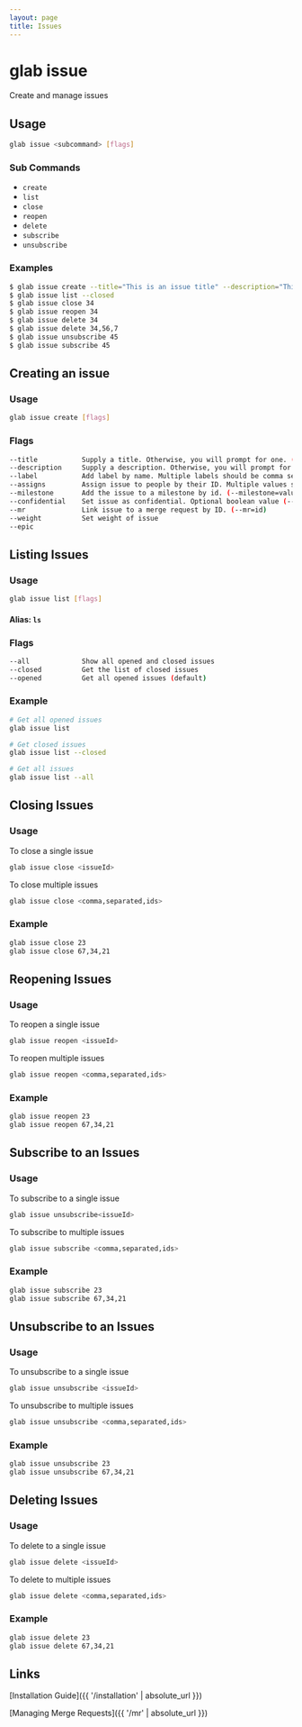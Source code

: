 ```yaml
---
layout: page
title: Issues
---
```


# glab issue
Create and manage issues

## Usage
  ```bash
glab issue <subcommand> [flags]
  ```

### Sub Commands

- `create`
- `list`
- `close`
- `reopen`
- `delete`
- `subscribe`
- `unsubscribe`


### Examples
  ```bash
$ glab issue create --title="This is an issue title" --description="This is a really long description" --labels=bug,refactor
$ glab issue list --closed
$ glab issue close 34
$ glab issue reopen 34
$ glab issue delete 34
$ glab issue delete 34,56,7 
$ glab issue unsubscribe 45
$ glab issue subscribe 45
  ```

## Creating an issue
### Usage
  ```bash
glab issue create [flags]
  ```

### Flags
  ```bash
--title           Supply a title. Otherwise, you will prompt for one. (--title="string")
--description     Supply a description. Otherwise, you will prompt for one. (--description="string")
--label           Add label by name. Multiple labels should be comma separated. Otherwise, you will prompt for one, though optional (--label="string,string")
--assigns         Assign issue to people by their ID. Multiple values should be comma separated (--assigns=value,value)
--milestone       Add the issue to a milestone by id. (--milestone=value)
--confidential    Set issue as confidential. Optional boolean value (--confidential) or (--confidential=true)
--mr              Link issue to a merge request by ID. (--mr=id)
--weight          Set weight of issue
--epic          
  ```

## Listing Issues
### Usage
  ```bash
glab issue list [flags]
  ```
#### Alias: `ls`

### Flags
  ```bash
--all             Show all opened and closed issues
--closed          Get the list of closed issues
--opened          Get all opened issues (default)            
  ```
### Example
```sh
# Get all opened issues
glab issue list

# Get closed issues
glab issue list --closed

# Get all issues
glab issue list --all
```

## Closing Issues
### Usage
To close a single issue
  ```bash
glab issue close <issueId>
  ```
To close multiple issues
  ```bash
glab issue close <comma,separated,ids>
  ```

### Example
```sh
glab issue close 23
glab issue close 67,34,21
```

## Reopening Issues
### Usage
To reopen a single issue
  ```bash
glab issue reopen <issueId>
  ```
To reopen multiple issues
  ```bash
glab issue reopen <comma,separated,ids>
  ```

### Example
```sh
glab issue reopen 23
glab issue reopen 67,34,21
```

## Subscribe to an Issues
### Usage
To subscribe to a single issue
  ```bash
glab issue unsubscribe<issueId>
  ```
To subscribe to multiple issues
  ```bash
glab issue subscribe <comma,separated,ids>
  ```

### Example
```sh
glab issue subscribe 23
glab issue subscribe 67,34,21
```

## Unsubscribe to an Issues
### Usage
To unsubscribe to a single issue
  ```bash
glab issue unsubscribe <issueId>
  ```
To unsubscribe to multiple issues
  ```bash
glab issue unsubscribe <comma,separated,ids>
  ```

### Example
```sh
glab issue unsubscribe 23
glab issue unsubscribe 67,34,21
```

## Deleting Issues
### Usage
To delete to a single issue
  ```bash
glab issue delete <issueId>
  ```
To delete to multiple issues
  ```bash
glab issue delete <comma,separated,ids>
  ```

### Example
```sh
glab issue delete 23
glab issue delete 67,34,21
```

## Links
[Installation Guide]({{ '/installation' | absolute_url }})

[Managing Merge Requests]({{ '/mr' | absolute_url }})